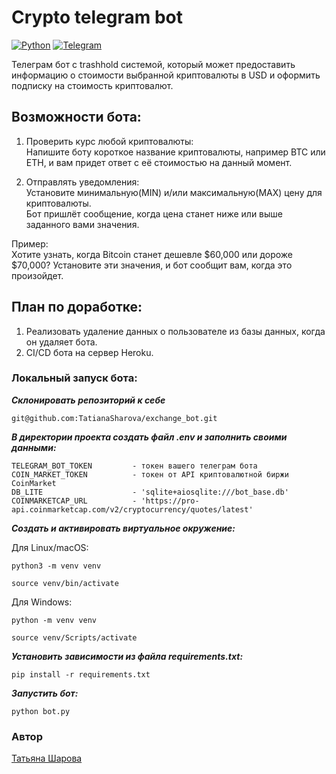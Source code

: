 # **Crypto telegram bot**

[![Python](https://img.shields.io/badge/-Python-464646?style=flat-square&logo=Python)](https://www.python.org/)
[![Telegram](https://img.shields.io/badge/Telegram-2CA5E0?style=for-the-badge&logo=telegram&logoColor=white)](https://core.telegram.org/)

Телеграм бот с trashhold системой, который может предоставить информацию о стоимости выбранной криптовалюты в USD и оформить подписку на стоимость криптовалют.

## Возможности бота:
1. Проверить курс любой криптовалюты:  
Напишите боту короткое название криптовалюты, например BTC или ETH, и вам придет ответ с её стоимостью на данный момент.  

2. Отправлять уведомления:  
Установите минимальную(MIN) и/или максимальную(MAX) цену для криптовалюты.  
Бот пришлёт сообщение, когда цена станет ниже или выше заданного вами значения.  

Пример:  
Хотите узнать, когда Bitcoin станет дешевле $60,000 или дороже $70,000? Установите эти значения, и бот сообщит вам, когда это произойдет.

## План по доработке:
1. Реализовать удаление данных о пользователе из базы данных, когда он удаляет бота.
2. CI/CD бота на сервер Heroku.


### Локальный запуск бота:

**_Склонировать репозиторий к себе_**
```
git@github.com:TatianaSharova/exchange_bot.git
```
**_В директории проекта создать файл .env и заполнить своими данными:_**
```
TELEGRAM_BOT_TOKEN         - токен вашего телеграм бота
COIN_MARKET_TOKEN          - токен от API криптовалютной биржи CoinMarket
DB_LITE                    - 'sqlite+aiosqlite:///bot_base.db'
COINMARKETCAP_URL          - 'https://pro-api.coinmarketcap.com/v2/cryptocurrency/quotes/latest'
```
**_Создать и активировать виртуальное окружение:_**

Для Linux/macOS:
```
python3 -m venv venv
```
```
source venv/bin/activate
```
Для Windows:
```
python -m venv venv
```
```
source venv/Scripts/activate
```
**_Установить зависимости из файла requirements.txt:_**
```
pip install -r requirements.txt
```
**_Запустить бот:_**
```
python bot.py
```

### Автор
[Татьяна Шарова](https://github.com/TatianaSharova)
